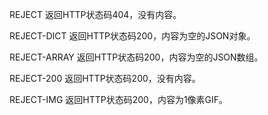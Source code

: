 REJECT
返回HTTP状态码404，没有内容。

REJECT-DICT
返回HTTP状态码200，内容为空的JSON对象。

REJECT-ARRAY
返回HTTP状态码200，内容为空的JSON数组。

REJECT-200
返回HTTP状态码200，没有内容。

REJECT-IMG
返回HTTP状态码200，内容为1像素GIF。
